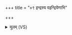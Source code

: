 +++
title = "०९ इन्द्रस्य वइन्द्रियेणाभि"

+++
<details><summary>मूलम् (VS)</summary>

इन्द्र॑स्य वइन्द्रि॒येणा॒भि षि॑ञ्चेत् ॥
</details>